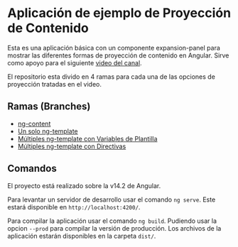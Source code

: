 # Aplicación de ejemplo de Proyección de Contenido

Esta es una aplicación básica con un componente expansion-panel para mostrar las diferentes formas de proyección de contenido en Angular. Sirve como apoyo para el siguiente [video del canal](https://youtu.be/QRV25VQno10).

El repositorio esta divido en 4 ramas para cada una de las opciones de proyección tratadas en el video.

## Ramas (Branches)

- [ng-content](https://github.com/ako-tech/angular-content-projection)
- [Un solo ng-template](https://github.com/ako-tech/angular-content-projection/tree/single-ng-template)
- [Múltiples ng-template con Variables de Plantilla](https://github.com/ako-tech/angular-content-projection/tree/multiple-ng-template-with-template-vars)
- [Múltiples ng-template con Directivas](https://github.com/ako-tech/angular-content-projection/tree/multiple-ng-template-with-directives)

## Comandos

El proyecto está realizado sobre la v14.2 de Angular.

Para levantar un servidor de desarrollo usar el comando `ng serve`. Este estará disponible en `http://localhost:4200/`.

Para compilar la aplicación usar el comando `ng build`. Pudiendo usar la opcion `--prod` para compilar la versión de producción. Los archivos de la aplicación estarán disponibles en la carpeta `dist/`.
